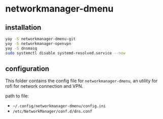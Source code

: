 # networkmanager-dmenu

## installation

```bash
yay -S networkmanager-dmenu-git
yay -S networkmanager-openvpn
yay -S dnsmasq
sudo systemctl disable systemd-resolved.service --now
```

## configuration

This folder contains the config file for `networkmanager-dmenu`, an utility for
rofi for network connection and VPN.

path to file:
- `~/.config/networkmanager-dmenu/config.ini`
- `/etc/NetworkManager/conf.d/dns.conf`
